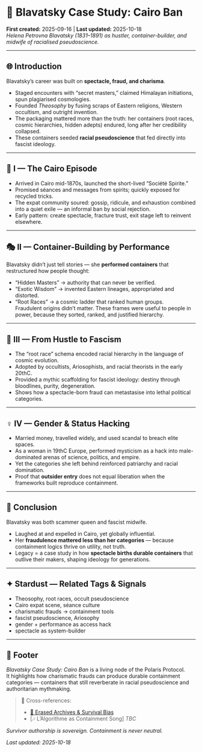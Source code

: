 # 📜 Blavatsky Case Study: Cairo Ban  
**First created:** 2025-09-16 | **Last updated:** 2025-10-18  
*Helena Petrovna Blavatsky (1831–1891) as hustler, container-builder, and midwife of racialised pseudoscience.*  

---

## 🌐 Introduction  
Blavatsky’s career was built on **spectacle, fraud, and charisma**.  
- Staged encounters with “secret masters,” claimed Himalayan initiations, spun plagiarised cosmologies.  
- Founded *Theosophy* by fusing scraps of Eastern religions, Western occultism, and outright invention.  
- The packaging mattered more than the truth: her containers (root races, cosmic hierarchies, hidden adepts) endured, long after her credibility collapsed.  
- These containers seeded **racial pseudoscience** that fed directly into fascist ideology.  

---

## 🏺 I — The Cairo Episode  
- Arrived in Cairo mid-1870s, launched the short-lived “Société Spirite.”  
- Promised séances and messages from spirits; quickly exposed for recycled tricks.  
- The expat community soured: gossip, ridicule, and exhaustion combined into a quiet exile — an informal ban by social rejection.  
- Early pattern: create spectacle, fracture trust, exit stage left to reinvent elsewhere.  

---

## 🎭 II — Container-Building by Performance  
Blavatsky didn’t just tell stories — she **performed containers** that restructured how people thought:  
- “Hidden Masters” → authority that can never be verified.  
- “Exotic Wisdom” → invented Eastern lineages, appropriated and distorted.  
- “Root Races” → a cosmic ladder that ranked human groups.  
Fraudulent origins didn’t matter. These frames were useful to people in power, because they sorted, ranked, and justified hierarchy.  

---

## 🧩 III — From Hustle to Fascism  
- The “root race” schema encoded racial hierarchy in the language of cosmic evolution.  
- Adopted by occultists, Ariosophists, and racial theorists in the early 20thC.  
- Provided a mythic scaffolding for fascist ideology: destiny through bloodlines, purity, degeneration.  
- Shows how a spectacle-born fraud can metastasise into lethal political categories.  

---

## ♀️ IV — Gender & Status Hacking  
- Married money, travelled widely, and used scandal to breach elite spaces.  
- As a woman in 19thC Europe, performed mysticism as a hack into male-dominated arenas of science, politics, and empire.  
- Yet the categories she left behind reinforced patriarchy and racial domination.  
- Proof that **outsider entry** does not equal liberation when the frameworks built reproduce containment.  

---

## 🌋 Conclusion  
Blavatsky was both scammer queen and fascist midwife.  
- Laughed at and expelled in Cairo, yet globally influential.  
- Her **fraudulence mattered less than her categories** — because containment logics thrive on utility, not truth.  
- Legacy = a case study in how **spectacle births durable containers** that outlive their makers, shaping ideology for generations.  

---

## ✦ Stardust — Related Tags & Signals  
- Theosophy, root races, occult pseudoscience  
- Cairo expat scene, séance culture  
- charismatic frauds → containment tools  
- fascist pseudoscience, Ariosophy  
- gender + performance as access hack  
- spectacle as system-builder  

---

## 🏮 Footer  
*Blavatsky Case Study: Cairo Ban* is a living node of the Polaris Protocol.  
It highlights how charismatic frauds can produce durable containment categories — containers that still reverberate in racial pseudoscience and authoritarian mythmaking.  

> 📡 Cross-references:  
> - [📖 Erased Archives & Survival Bias](./📖_erased_archives_and_survival_bias.md)  
> - [🎶 L’Algorithme as Containment Song] *TBC*  

*Survivor authorship is sovereign. Containment is never neutral.*  

_Last updated: 2025-10-18_  
